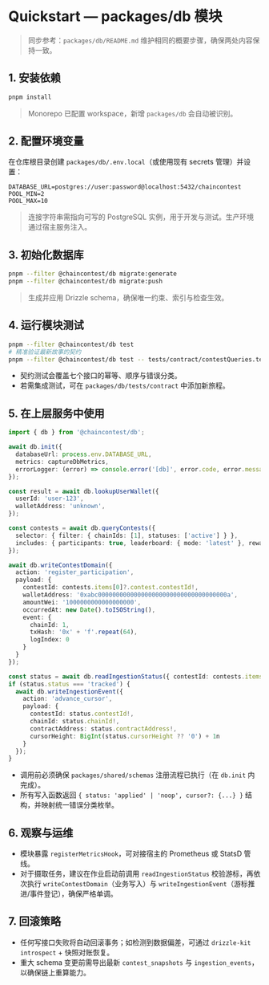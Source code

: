 # Quickstart — packages/db 模块

> 同步参考：`packages/db/README.md` 维护相同的概要步骤，确保两处内容保持一致。

## 1. 安装依赖
```bash
pnpm install
```
> Monorepo 已配置 workspace，新增 `packages/db` 会自动被识别。

## 2. 配置环境变量
在仓库根目录创建 `packages/db/.env.local`（或使用现有 secrets 管理）并设置：
```
DATABASE_URL=postgres://user:password@localhost:5432/chaincontest
POOL_MIN=2
POOL_MAX=10
```
> 连接字符串需指向可写的 PostgreSQL 实例，用于开发与测试。生产环境通过宿主服务注入。

## 3. 初始化数据库
```bash
pnpm --filter @chaincontest/db migrate:generate
pnpm --filter @chaincontest/db migrate:push
```
> 生成并应用 Drizzle schema，确保唯一约束、索引与检查生效。

## 4. 运行模块测试
```bash
pnpm --filter @chaincontest/db test
# 精准验证最新故事的契约
pnpm --filter @chaincontest/db test -- tests/contract/contestQueries.test.ts tests/contract/contestDomainWrites.test.ts tests/contract/ingestionProgress.test.ts
```
- 契约测试会覆盖七个接口的幂等、顺序与错误分类。
- 若需集成测试，可在 `packages/db/tests/contract` 中添加新旅程。

## 5. 在上层服务中使用
```ts
import { db } from '@chaincontest/db';

await db.init({
  databaseUrl: process.env.DATABASE_URL,
  metrics: captureDbMetrics,
  errorLogger: (error) => console.error('[db]', error.code, error.message)
});

const result = await db.lookupUserWallet({
  userId: 'user-123',
  walletAddress: 'unknown',
});

const contests = await db.queryContests({
  selector: { filter: { chainIds: [1], statuses: ['active'] } },
  includes: { participants: true, leaderboard: { mode: 'latest' }, rewards: true }
});

await db.writeContestDomain({
  action: 'register_participation',
  payload: {
    contestId: contests.items[0]?.contest.contestId!,
    walletAddress: '0xabc000000000000000000000000000000000000a',
    amountWei: '1000000000000000000',
    occurredAt: new Date().toISOString(),
    event: {
      chainId: 1,
      txHash: '0x' + 'f'.repeat(64),
      logIndex: 0
    }
  }
});

const status = await db.readIngestionStatus({ contestId: contests.items[0]?.contest.contestId! });
if (status.status === 'tracked') {
  await db.writeIngestionEvent({
    action: 'advance_cursor',
    payload: {
      contestId: status.contestId!,
      chainId: status.chainId!,
      contractAddress: status.contractAddress!,
      cursorHeight: BigInt(status.cursorHeight ?? '0') + 1n
    }
  });
}
```
- 调用前必须确保 `packages/shared/schemas` 注册流程已执行（在 `db.init` 内完成）。
- 所有写入函数返回 `{ status: 'applied' | 'noop', cursor?: {...} }` 结构，并映射统一错误分类枚举。

## 6. 观察与运维
- 模块暴露 `registerMetricsHook`，可对接宿主的 Prometheus 或 StatsD 管线。
- 对于摄取任务，建议在作业启动前调用 `readIngestionStatus` 校验游标，再依次执行 `writeContestDomain`（业务写入）与 `writeIngestionEvent`（游标推进/事件登记），确保严格单调。

## 7. 回滚策略
- 任何写接口失败将自动回滚事务；如检测到数据偏差，可通过 `drizzle-kit introspect` + 快照对账恢复。
- 重大 schema 变更前需导出最新 `contest_snapshots` 与 `ingestion_events`，以确保链上重算能力。
